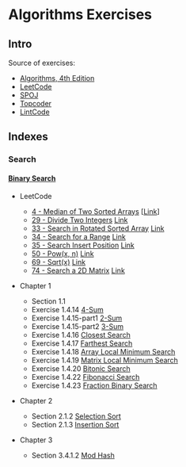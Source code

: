 # Algorithms Exercises
## Intro
Source of exercises:
- [Algorithms, 4th Edition](http://algs4.cs.princeton.edu/home/)
- [LeetCode](https://leetcode.com/)
- [SPOJ](http://www.spoj.com/)
- [Topcoder](https://www.topcoder.com/) 
- [LintCode](http://www.lintcode.com/en/)

## Indexes
### Search
#### [Binary Search](src/com/algorithms/search/binary/BinarySearch.java) 
- LeetCode
    - [4 - Median of Two Sorted Arrays](src/com/algorithms/search/binary/MedianOfTwoSortedArrays.java) [[Link](https://leetcode.com/problems/median-of-two-sorted-arrays/)]
    - [29 - Divide Two Integers](src/com/algorithms/search/binary/DivideTwoIntegers.java) [Link](https://leetcode.com/problems/divide-two-integers/)
    - [33 - Search in Rotated Sorted Array](src/com/algorithms/search/binary/SearchInRotatedSortedArray.java) [Link](https://leetcode.com/problems/search-in-rotated-sorted-array/)
    - [34 - Search for a Range](src/com/algorithms/search/binary/SearchForARange.java) [Link](https://leetcode.com/problems/search-for-a-range/)
    - [35 - Search Insert Position](src/com/algorithms/search/binary/SearchInsertPosition.java) [Link](https://leetcode.com/problems/search-insert-position/)
    - [50 - Pow(x, n)](src/com/algorithms/search/binary/Pow.java) [Link](https://leetcode.com/problems/powx-n/)
    - [69 - Sqrt(x)](src/com/algorithms/search/binary/Sqrt.java) [Link](https://leetcode.com/problems/sqrtx/)
    - [74 - Search a 2D Matrix](src/com/algorithms/search/binary/Search2DMatrix.java) [Link](https://leetcode.com/problems/search-a-2d-matrix/)
- Chapter 1
    - Section 1.1 
    - Exercise 1.4.14 [4-Sum](src/com/algorithms/search/nsum/FourSum.java)
    - Exercise 1.4.15-part1 [2-Sum](src/com/algorithms/search/nsum/TwoSum.java)
    - Exercise 1.4.15-part2 [3-Sum](src/com/algorithms/search/nsum/ThreeSum.java)
    - Exercise 1.4.16 [Closest Search](src/com/algorithms/search/distance/ClosestSearch.java)
    - Exercise 1.4.17 [Farthest Search](src/com/algorithms/search/distance/FarthestSearch.java)
    - Exercise 1.4.18 [Array Local Minimum Search](src/com/algorithms/search/local/ArrayLocalMinSearch.java)
    - Exercise 1.4.19 [Matrix Local Minimum Search](src/com/algorithms/search/local/MatrixLocalMinSearch.java)
    - Exercise 1.4.20 [Bitonic Search](src/com/algorithms/search/bitonic/BitonicSearch.java)
    - Exercise 1.4.22 [Fibonacci Search](src/com/algorithms/search/binary/FibonacciSearch.java)
    - Exercise 1.4.23 [Fraction Binary Search](src/com/algorithms/search/binary/FractionBinarySearch.java)
    
- Chapter 2
    - Section 2.1.2 [Selection Sort](src/com/algorithms/sort/SelectionSort.java)
    - Section 2.1.3 [Insertion Sort](src/com/algorithms/sort/InsertionSort.java)
    
- Chapter 3
    - Section 3.4.1.2 [Mod Hash](src/com/algorithms/hash/ModHash.java)

